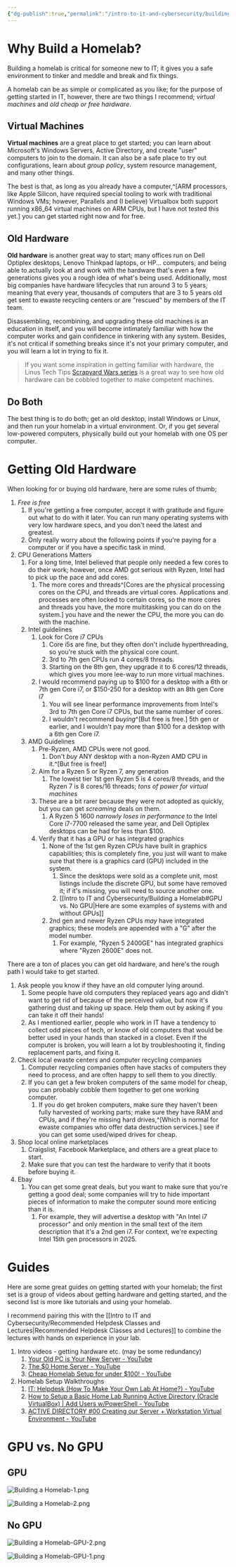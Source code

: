 ```yaml
---
{"dg-publish":true,"permalink":"/intro-to-it-and-cybersecurity/building-a-homelab/"}
---
```


# Why Build a Homelab?
Building a homelab is critical for someone new to IT; it gives you a safe environment to tinker and meddle and break and fix things.

A homelab can be as simple or complicated as you like; for the purpose of getting started in IT, however, there are two things I recommend; *virtual machines* and *old cheap or free hardware*.

## Virtual Machines
**Virtual machines** are a great place to get started; you can learn about Microsoft's Windows Servers, Active Directory, and create "user" computers to join to the domain. It can also be a safe place to try out configurations, learn about *group policy*, system resource management, and many other things.

The best is that, as long as you already have a computer,^[ARM processors, like Apple Silicon, have required special tooling to work with traditional Windows VMs; however, Parallels and (I believe) Virtualbox both support running x86_64 virtual machines on ARM CPUs, but I have not tested this yet.] you can get started right now and for free. 

## Old Hardware
**Old hardware** is another great way to start; many offices run on Dell Optiplex desktops, Lenovo Thinkpad laptops, or HP... computers, and being able to actually look at and work with the hardware that's even a few generations gives you a rough idea of what's being used. Additionally, most big companies have hardware lifecycles that run around 3 to 5 years, meaning that every year, thousands of computers that are 3 to 5 years old get sent to ewaste recycling centers or are "rescued" by members of the IT team. 

Disassembling, recombining, and upgrading these old machines is an education in itself, and you will become intimately familiar with how the computer works and gain confidence in tinkering with any system. Besides, it's not critical if something breaks since it's not your primary computer, and you will learn a lot in trying to fix it.

> If you want some inspiration in getting familiar with hardware, the Linus Tech Tips [Scrapyard Wars series](https://www.youtube.com/watch?v=x1JA24KCAjE&list=PL8mG-RkN2uTyuEutQa79RZ0Q5u5gteUci) is a great way to see how old hardware can be cobbled together to make competent machines.

## Do Both
The best thing is to do both; get an old desktop, install Windows or Linux, and then run your homelab in a virtual environment. Or, if you get several low-powered computers, physically build out your homelab with one OS per computer.

# Getting Old Hardware
When looking for or buying old hardware, here are some rules of thumb;

1. *Free is free*
	1. If you're getting a free computer, accept it with gratitude and figure out what to do with it later. You can run many operating systems with very low hardware specs, and you don't need the latest and greatest.
	2. Only really worry about the following points if you're paying for a computer or if you have a specific task in mind.
2. CPU Generations Matters
	1. For a long time, Intel believed that people only needed a few cores to do their work; however, once AMD got serious with Ryzen, Intel had to pick up the pace and add cores.
		1. The more cores and threads^[Cores are the physical processing cores on the CPU, and threads are virtual cores. Applications and processes are often locked to certain cores, so the more cores and threads you have, the more multitasking you can do on the system.] you have and the newer the CPU, the more you can do with the machine.
	2. Intel guidelines
		1. Look for Core i7 CPUs
			1. Core i5s are fine, but they often don't include hyperthreading, so you're stuck with the physical core count.
			2. 3rd to 7th gen CPUs run 4 cores/8 threads.
			3. Starting on the 8th gen, they upgrade it to 6 cores/12 threads, which gives you more lee-way to run more virtual machines.
		2. I would recommend paying up to $100 for a desktop with a 6th or 7th gen Core i7, or $150-250 for a desktop with an 8th gen Core i7
			1. You will see linear performance improvements from Intel's 3rd to 7th gen Core i7 CPUs, but the same number of cores.
			2. I wouldn't recommend *buying*^[But free is free.] 5th gen or earlier, and I wouldn't pay more than $100 for a desktop with a 6th gen Core i7.
	3. AMD Guidelines
		1. Pre-Ryzen, AMD CPUs were not good.
			1. Don't *buy* ANY desktop with a non-Ryzen AMD CPU in it.^[But free is free!]
		2. Aim for a Ryzen 5 or Ryzen 7, any generation
			1. The lowest tier 1st gen Ryzen 5 is 4 cores/8 threads, and the Ryzen 7 is 8 cores/16 threads; *tons of power for virtual machines*
		3. These are a bit rarer because they were not adopted as quickly, but you can get *screaming* deals on them.
			1. A Ryzen 5 1600 *narrowly loses in performance* to the Intel Core i7-7700 released the same year, and Dell Optiplex desktops can be had for less than $100. 
		4. Verify that it has a GPU or has integrated graphics
			1. None of the 1st gen Ryzen CPUs have built in graphics capabilities; this is completely fine, you just will want to make sure that there is a graphics card (GPU) included in the system.
				1. Since the desktops were sold as a complete unit, most listings include the discrete GPU, but some have removed it; if it's missing, you will need to source another one.
				2. [[Intro to IT and Cybersecurity/Building a Homelab#GPU vs. No GPU\|Here are some examples of systems with and without GPUs]]
			2. 2nd gen and newer Ryzen CPUs *may* have integrated graphics; these models are appended with a "G" after the model number.
				1. For example, "Ryzen 5 2400GE" has integrated graphics where "Ryzen 2600E" does not.

There are a ton of places you can get old hardware, and here's the rough path I would take to get started.

1. Ask people you know if they have an old computer lying around.
	1. Some people have old computers they replaced years ago and didn't want to get rid of because of the perceived value, but now it's gathering dust and taking up space. Help them out by asking if you can take it off their hands!
	2. As I mentioned earlier, people who work in IT have a tendency to collect odd pieces of tech, or know of old computers that would be better used in your hands than stacked in a closet. Even if the computer is broken, you will learn a lot by troubleshooting it, finding replacement parts, and fixing it.
2. Check local ewaste centers and computer recycling companies
	1. Computer recycling companies often have stacks of computers they need to process, and are often happy to sell them to you directly.
	2. If you can get a few broken computers of the same model for cheap, you can probably cobble them together to get one working computer.
		1. If you do get broken computers, make sure they haven't been fully harvested of working parts; make sure they have RAM and CPUs, and if they're missing hard drives,^[Which is normal for ewaste companies who offer data destruction services.] see if you can get some used/wiped drives for cheap.
3. Shop local online marketplaces
	1. Craigslist, Facebook Marketplace, and others are a great place to start.
	2. Make sure that you can test the hardware to verify that it boots before buying it.
4. Ebay
	1. You can get some great deals, but you want to make sure that you're getting a good deal; some companies will try to hide important pieces of information to make the computer sound more enticing than it is.
		1. For example, they will advertise a desktop with "An Intel i7 processor" and only mention in the small text of the item description that it's a 2nd gen i7. For context, we're expecting Intel 15th gen processors in 2025.

# Guides
Here are some great guides on getting started with your homelab; the first set is a group of videos about getting hardware and getting started, and the second list is more like tutorials and using your homelab.

I recommend pairing this with the [[Intro to IT and Cybersecurity/Recommended Helpdesk Classes and Lectures\|Recommended Helpdesk Classes and Lectures]] to combine the lectures with hands on experience in your lab.

1. Intro videos - getting hardware etc. (may be some redundancy)
	1. [Your Old PC is Your New Server - YouTube](https://www.youtube.com/watch?v=zPmqbtKwtgw)
	2. [The $0 Home Server - YouTube](https://www.youtube.com/watch?v=IuRWqzfX1ik)
	3. [Cheap Homelab Setup for under $100! - YouTube](https://www.youtube.com/watch?v=ubOMgmTQjfs)
2. Homelab Setup Walkthroughs
	1. [IT: Helpdesk (How To Make Your Own Lab At Home?) - YouTube](https://www.youtube.com/watch?v=5xt7KR8eENE)
	2. [How to Setup a Basic Home Lab Running Active Directory (Oracle VirtualBox) | Add Users w/PowerShell - YouTube](https://www.youtube.com/watch?v=MHsI8hJmggI)
	3. [ACTIVE DIRECTORY #00 Creating our Server + Workstation Virtual Environment - YouTube](https://www.youtube.com/watch?v=pKtDQtsubio&list=PL1H1sBF1VAKVoU6Q2u7BBGPsnkn-rajlp)


# GPU vs. No GPU

## GPU
![Building a Homelab-1.png](/img/user/Attachments/Building%20a%20Homelab-1.png)

![Building a Homelab-2.png](/img/user/Attachments/Building%20a%20Homelab-2.png)

## No GPU
![Building a Homelab-GPU-2.png](/img/user/Attachments/Building%20a%20Homelab-GPU-2.png)

![Building a Homelab-GPU-1.png](/img/user/Attachments/Building%20a%20Homelab-GPU-1.png)